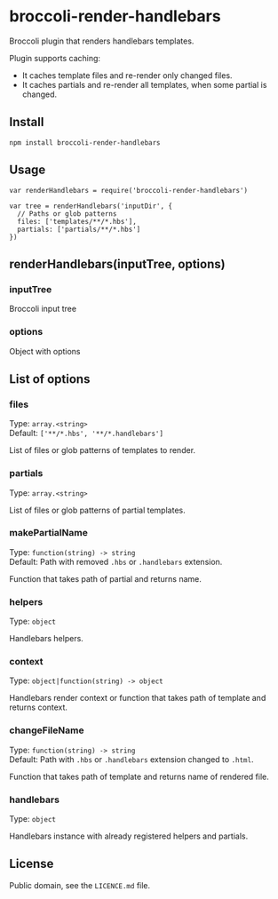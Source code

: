 # broccoli-render-handlebars

Broccoli plugin that renders handlebars templates.

Plugin supports caching:
* It caches template files and re-render only changed files.
* It caches partials and re-render all templates, when some partial is changed.

## Install

```
npm install broccoli-render-handlebars
```

## Usage

```
var renderHandlebars = require('broccoli-render-handlebars')

var tree = renderHandlebars('inputDir', {
  // Paths or glob patterns
  files: ['templates/**/*.hbs'],
  partials: ['partials/**/*.hbs']
})
```

## renderHandlebars(inputTree, options)

### inputTree

Broccoli input tree

### options

Object with options


## List of options

### files

Type: `array.<string>`
<br>
Default: `['**/*.hbs', '**/*.handlebars']`

List of files or glob patterns of templates to render.

### partials

Type: `array.<string>`

List of files or glob patterns of partial templates.

### makePartialName

Type: `function(string) -> string`
<br>
Default: Path with removed `.hbs` or `.handlebars` extension.

Function that takes path of partial and returns name.

### helpers

Type: `object`

Handlebars helpers.

### context 

Type: `object|function(string) -> object`

Handlebars render context or function that takes path of template and returns context.

### changeFileName 

Type: `function(string) -> string`
<br>
Default: Path with `.hbs` or `.handlebars` extension changed to `.html`.

Function that takes path of template and returns name of rendered file.

### handlebars

Type: `object`

Handlebars instance with already registered helpers and partials.

## License

Public domain, see the `LICENCE.md` file.
